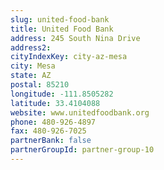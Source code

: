 ```yaml
---
slug: united-food-bank
title: United Food Bank
address: 245 South Nina Drive
address2: 
cityIndexKey: city-az-mesa
city: Mesa
state: AZ
postal: 85210
longitude: -111.8505282
latitude: 33.4104088
website: www.unitedfoodbank.org
phone: 480-926-4897
fax: 480-926-7025
partnerBank: false
partnerGroupId: partner-group-10
---
```

